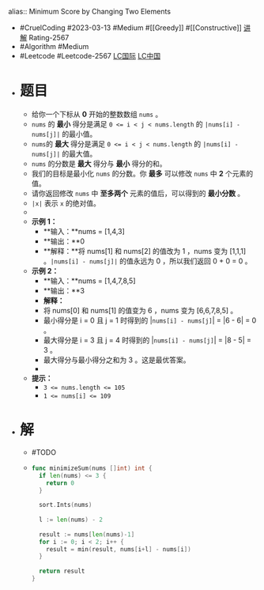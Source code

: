 alias:: Minimum Score by Changing Two Elements

- #CruelCoding #2023-03-13 #Medium #[[Greedy]] #[[Constructive]] [讲解](https://youtu.be/264neqgF3gM) Rating-2567
- #Algorithm #Medium
- #Leetcode #Leetcode-2567 [LC国际](https://leetcode.com/problems/minimum-score-by-changing-two-elements/) [LC中国](https://leetcode.cn/problems/minimum-score-by-changing-two-elements/)
- # 题目
	- 给你一个下标从 **0** 开始的整数数组 `nums` 。
	- `nums` 的 **最小** 得分是满足 `0 <= i < j < nums.length` 的 `|nums[i] - nums[j]|` 的最小值。
	- `nums`的 **最大** 得分是满足 `0 <= i < j < nums.length` 的 `|nums[i] - nums[j]|` 的最大值。
	- `nums` 的分数是 **最大** 得分与 **最小** 得分的和。
	- 我们的目标是最小化 `nums` 的分数。你 **最多** 可以修改 `nums` 中 **2** 个元素的值。
	- 请你返回修改 `nums` 中 **至多两个** 元素的值后，可以得到的 **最小分数** 。
	- `|x|` 表示 `x` 的绝对值。
	-
	- **示例 1：**
		- **输入：**nums = [1,4,3]
		- **输出：**0
		- **解释：**将 nums[1] 和 nums[2] 的值改为 1 ，nums 变为 [1,1,1] 。`|nums[i] - nums[j]|` 的值永远为 0 ，所以我们返回 0 + 0 = 0 。
	- **示例 2：**
		- **输入：**nums = [1,4,7,8,5]
		- **输出：**3
		- **解释：**
		- 将 nums[0] 和 nums[1] 的值变为 6 ，nums 变为 [6,6,7,8,5] 。
		- 最小得分是 i = 0 且 j = 1 时得到的 |`nums[i] - nums[j]`| = |6 - 6| = 0 。
		- 最大得分是 i = 3 且 j = 4 时得到的 |`nums[i] - nums[j]`| = |8 - 5| = 3 。
		- 最大得分与最小得分之和为 3 。这是最优答案。
		-
	- **提示：**
		- `3 <= nums.length <= 105`
		- `1 <= nums[i] <= 109`
- # 解
	- #TODO
	- ```go
	  func minimizeSum(nums []int) int {
	    if len(nums) <= 3 {
	      return 0
	    }
	    
	    sort.Ints(nums)
	    
	    l := len(nums) - 2
	    
	    result := nums[len(nums)-1]
	    for i := 0; i < 2; i++ {
	      result = min(result, nums[i+l] - nums[i])
	    }
	    
	    return result
	  }
	  ```